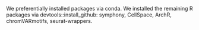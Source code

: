 We preferentially installed packages via conda. We installed the remaining R packages via devtools::install_github: symphony, CellSpace, ArchR, chromVARmotifs, seurat-wrappers.
